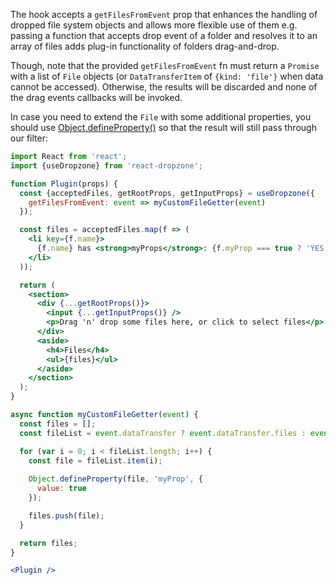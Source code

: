 The hook accepts a `getFilesFromEvent` prop that enhances the handling of dropped file system objects and allows more flexible use of them e.g. passing a function that accepts drop event of a folder and resolves it to an array of files adds plug-in functionality of folders drag-and-drop.

Though, note that the provided `getFilesFromEvent` fn must return a `Promise` with a list of `File` objects (or `DataTransferItem` of `{kind: 'file'}` when data cannot be accessed).
Otherwise, the results will be discarded and none of the drag events callbacks will be invoked.

In case you need to extend the `File` with some additional properties, you should use [Object.defineProperty()](https://developer.mozilla.org/en-US/docs/Web/JavaScript/Reference/Global_Objects/Object/defineProperty) so that the result will still pass through our filter:

```jsx harmony
import React from 'react';
import {useDropzone} from 'react-dropzone';

function Plugin(props) {
  const {acceptedFiles, getRootProps, getInputProps} = useDropzone({
    getFilesFromEvent: event => myCustomFileGetter(event)
  });

  const files = acceptedFiles.map(f => (
    <li key={f.name}>
      {f.name} has <strong>myProps</strong>: {f.myProp === true ? 'YES' : ''}
    </li>
  ));

  return (
    <section>
      <div {...getRootProps()}>
        <input {...getInputProps()} />
        <p>Drag 'n' drop some files here, or click to select files</p>
      </div>
      <aside>
        <h4>Files</h4>
        <ul>{files}</ul>
      </aside>
    </section>
  );
}

async function myCustomFileGetter(event) {
  const files = [];
  const fileList = event.dataTransfer ? event.dataTransfer.files : event.target.files;

  for (var i = 0; i < fileList.length; i++) {
    const file = fileList.item(i);
    
    Object.defineProperty(file, 'myProp', {
      value: true
    });

    files.push(file);
  }

  return files;
}

<Plugin />
```
